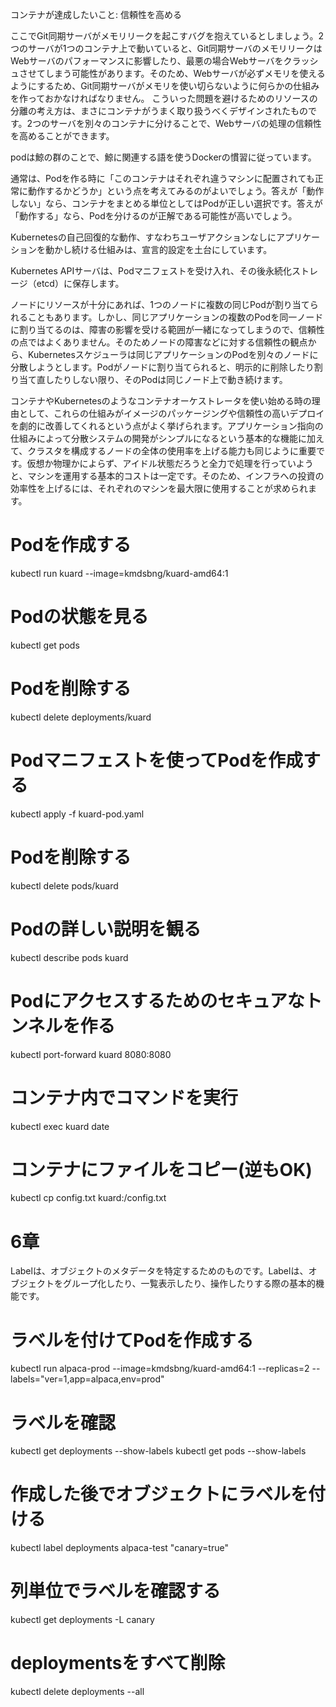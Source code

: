 
コンテナが達成したいこと: 信頼性を高める

ここでGit同期サーバがメモリリークを起こすバグを抱えているとしましょう。2つのサーバが1つのコンテナ上で動いていると、Git同期サーバのメモリリークはWebサーバのパフォーマンスに影響したり、最悪の場合Webサーバをクラッシュさせてしまう可能性があります。そのため、Webサーバが必ずメモリを使えるようにするため、Git同期サーバがメモリを使い切らないように何らかの仕組みを作っておかなければなりません。
こういった問題を避けるためのリソースの分離の考え方は、まさにコンテナがうまく取り扱うべくデザインされたものです。2つのサーバを別々のコンテナに分けることで、Webサーバの処理の信頼性を高めることができます。


podは鯨の群のことで、鯨に関連する語を使うDockerの慣習に従っています。



通常は、Podを作る時に「このコンテナはそれぞれ違うマシンに配置されても正常に動作するかどうか」という点を考えてみるのがよいでしょう。答えが「動作しない」なら、コンテナをまとめる単位としてはPodが正しい選択です。答えが「動作する」なら、Podを分けるのが正解である可能性が高いでしょう。


Kubernetesの自己回復的な動作、すなわちユーザアクションなしにアプリケーションを動かし続ける仕組みは、宣言的設定を土台にしています。


Kubernetes APIサーバは、Podマニフェストを受け入れ、その後永続化ストレージ（etcd）に保存します。


ノードにリソースが十分にあれば、1つのノードに複数の同じPodが割り当てられることもあります。しかし、同じアプリケーションの複数のPodを同一ノードに割り当てるのは、障害の影響を受ける範囲が一緒になってしまうので、信頼性の点ではよくありません。そのためノードの障害などに対する信頼性の観点から、Kubernetesスケジューラは同じアプリケーションのPodを別々のノードに分散しようとします。Podがノードに割り当てられると、明示的に削除したり割り当て直したりしない限り、そのPodは同じノード上で動き続けます。


コンテナやKubernetesのようなコンテナオーケストレータを使い始める時の理由として、これらの仕組みがイメージのパッケージングや信頼性の高いデプロイを劇的に改善してくれるという点がよく挙げられます。アプリケーション指向の仕組みによって分散システムの開発がシンプルになるという基本的な機能に加えて、クラスタを構成するノードの全体の使用率を上げる能力も同じように重要です。仮想か物理かによらず、アイドル状態だろうと全力で処理を行っていようと、マシンを運用する基本的コストは一定です。そのため、インフラへの投資の効率性を上げるには、それぞれのマシンを最大限に使用することが求められます。


# Podを作成する
kubectl run kuard --image=kmdsbng/kuard-amd64:1


# Podの状態を見る
kubectl get pods


# Podを削除する
kubectl delete deployments/kuard


# Podマニフェストを使ってPodを作成する
kubectl apply -f kuard-pod.yaml


# Podを削除する
kubectl delete pods/kuard

# Podの詳しい説明を観る
kubectl describe pods kuard

# Podにアクセスするためのセキュアなトンネルを作る
kubectl port-forward kuard 8080:8080

# コンテナ内でコマンドを実行
kubectl exec kuard date

# コンテナにファイルをコピー(逆もOK)
kubectl cp config.txt kuard:/config.txt




# 6章

Labelは、オブジェクトのメタデータを特定するためのものです。Labelは、オブジェクトをグループ化したり、一覧表示したり、操作したりする際の基本的機能です。

# ラベルを付けてPodを作成する
kubectl run alpaca-prod --image=kmdsbng/kuard-amd64:1 --replicas=2 --labels="ver=1,app=alpaca,env=prod"

# ラベルを確認
kubectl get deployments --show-labels
kubectl get pods --show-labels

# 作成した後でオブジェクトにラベルを付ける
kubectl label deployments alpaca-test "canary=true"

# 列単位でラベルを確認する
kubectl get deployments -L canary

# deploymentsをすべて削除
kubectl delete deployments --all


